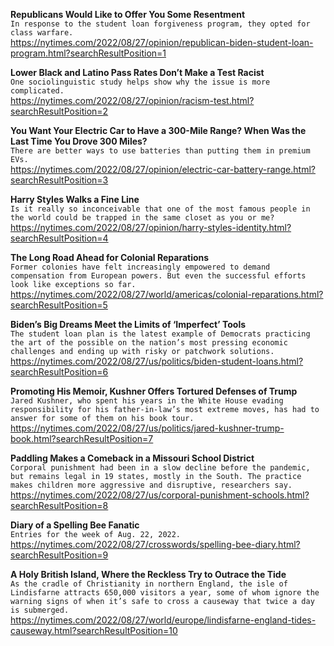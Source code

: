 **Republicans Would Like to Offer You Some Resentment**\
`In response to the student loan forgiveness program, they opted for class warfare.`\
https://nytimes.com/2022/08/27/opinion/republican-biden-student-loan-program.html?searchResultPosition=1

**Lower Black and Latino Pass Rates Don’t Make a Test Racist**\
`One sociolinguistic study helps show why the issue is more complicated.`\
https://nytimes.com/2022/08/27/opinion/racism-test.html?searchResultPosition=2

**You Want Your Electric Car to Have a 300-Mile Range? When Was the Last Time You Drove 300 Miles?**\
`There are better ways to use batteries than putting them in premium EVs.`\
https://nytimes.com/2022/08/27/opinion/electric-car-battery-range.html?searchResultPosition=3

**Harry Styles Walks a Fine Line**\
`Is it really so inconceivable that one of the most famous people in the world could be trapped in the same closet as you or me?`\
https://nytimes.com/2022/08/27/opinion/harry-styles-identity.html?searchResultPosition=4

**The Long Road Ahead for Colonial Reparations**\
`Former colonies have felt increasingly empowered to demand compensation from European powers. But even the successful efforts look like exceptions so far.`\
https://nytimes.com/2022/08/27/world/americas/colonial-reparations.html?searchResultPosition=5

**Biden’s Big Dreams Meet the Limits of ‘Imperfect’ Tools**\
`The student loan plan is the latest example of Democrats practicing the art of the possible on the nation’s most pressing economic challenges and ending up with risky or patchwork solutions.`\
https://nytimes.com/2022/08/27/us/politics/biden-student-loans.html?searchResultPosition=6

**Promoting His Memoir, Kushner Offers Tortured Defenses of Trump**\
`Jared Kushner, who spent his years in the White House evading responsibility for his father-in-law’s most extreme moves, has had to answer for some of them on his book tour.`\
https://nytimes.com/2022/08/27/us/politics/jared-kushner-trump-book.html?searchResultPosition=7

**Paddling Makes a Comeback in a Missouri School District**\
`Corporal punishment had been in a slow decline before the pandemic, but remains legal in 19 states, mostly in the South. The practice makes children more aggressive and disruptive, researchers say.`\
https://nytimes.com/2022/08/27/us/corporal-punishment-schools.html?searchResultPosition=8

**Diary of a Spelling Bee Fanatic**\
`Entries for the week of Aug. 22, 2022.`\
https://nytimes.com/2022/08/27/crosswords/spelling-bee-diary.html?searchResultPosition=9

**A Holy British Island, Where the Reckless Try to Outrace the Tide**\
`As the cradle of Christianity in northern England, the isle of Lindisfarne attracts 650,000 visitors a year, some of whom ignore the warning signs of when it’s safe to cross a causeway that twice a day is submerged.`\
https://nytimes.com/2022/08/27/world/europe/lindisfarne-england-tides-causeway.html?searchResultPosition=10

